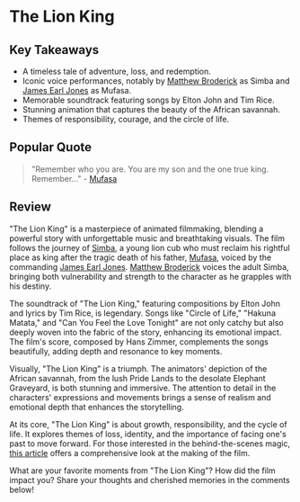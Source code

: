 # The Lion King

## Key Takeaways
- A timeless tale of adventure, loss, and redemption.
- Iconic voice performances, notably by [Matthew Broderick](https://en.wikipedia.org/wiki/Matthew_Broderick) as Simba and [James Earl Jones](https://en.wikipedia.org/wiki/James_Earl_Jones) as Mufasa.
- Memorable soundtrack featuring songs by Elton John and Tim Rice.
- Stunning animation that captures the beauty of the African savannah.
- Themes of responsibility, courage, and the circle of life.

## Popular Quote
> "Remember who you are. You are my son and the one true king. Remember..." - [Mufasa](https://en.wikipedia.org/wiki/Mufasa)

## Review
"The Lion King" is a masterpiece of animated filmmaking, blending a powerful story with unforgettable music and breathtaking visuals. The film follows the journey of [Simba](https://en.wikipedia.org/wiki/Simba), a young lion cub who must reclaim his rightful place as king after the tragic death of his father, [Mufasa](https://en.wikipedia.org/wiki/Mufasa), voiced by the commanding [James Earl Jones](https://en.wikipedia.org/wiki/James_Earl_Jones). [Matthew Broderick](https://en.wikipedia.org/wiki/Matthew_Broderick) voices the adult Simba, bringing both vulnerability and strength to the character as he grapples with his destiny.

The soundtrack of "The Lion King," featuring compositions by Elton John and lyrics by Tim Rice, is legendary. Songs like "Circle of Life," "Hakuna Matata," and "Can You Feel the Love Tonight" are not only catchy but also deeply woven into the fabric of the story, enhancing its emotional impact. The film's score, composed by Hans Zimmer, complements the songs beautifully, adding depth and resonance to key moments.

Visually, "The Lion King" is a triumph. The animators' depiction of the African savannah, from the lush Pride Lands to the desolate Elephant Graveyard, is both stunning and immersive. The attention to detail in the characters' expressions and movements brings a sense of realism and emotional depth that enhances the storytelling.

At its core, "The Lion King" is about growth, responsibility, and the cycle of life. It explores themes of loss, identity, and the importance of facing one's past to move forward. For those interested in the behind-the-scenes magic, [this article](https://en.wikipedia.org/wiki/The_Lion_King) offers a comprehensive look at the making of the film.

What are your favorite moments from "The Lion King"? How did the film impact you? Share your thoughts and cherished memories in the comments below!
